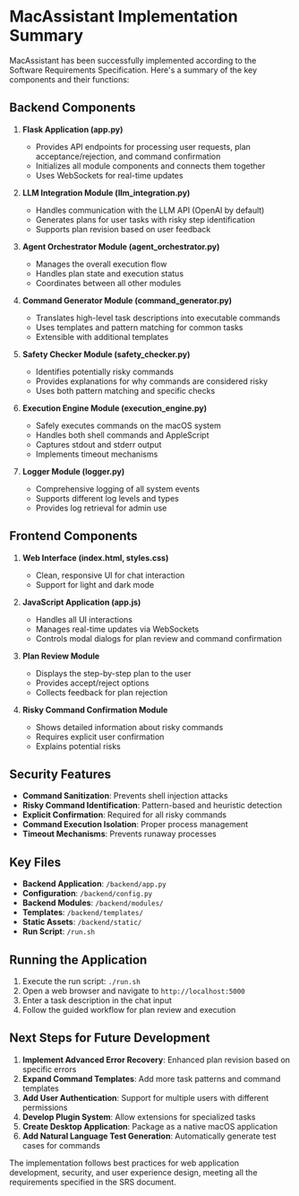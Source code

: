 # MacAssistant Implementation Summary

MacAssistant has been successfully implemented according to the Software Requirements Specification. Here's a summary of the key components and their functions:

## Backend Components

1. **Flask Application (app.py)**
   - Provides API endpoints for processing user requests, plan acceptance/rejection, and command confirmation
   - Initializes all module components and connects them together
   - Uses WebSockets for real-time updates

2. **LLM Integration Module (llm_integration.py)**
   - Handles communication with the LLM API (OpenAI by default)
   - Generates plans for user tasks with risky step identification
   - Supports plan revision based on user feedback

3. **Agent Orchestrator Module (agent_orchestrator.py)**
   - Manages the overall execution flow
   - Handles plan state and execution status
   - Coordinates between all other modules

4. **Command Generator Module (command_generator.py)**
   - Translates high-level task descriptions into executable commands
   - Uses templates and pattern matching for common tasks
   - Extensible with additional templates

5. **Safety Checker Module (safety_checker.py)**
   - Identifies potentially risky commands
   - Provides explanations for why commands are considered risky
   - Uses both pattern matching and specific checks

6. **Execution Engine Module (execution_engine.py)**
   - Safely executes commands on the macOS system
   - Handles both shell commands and AppleScript
   - Captures stdout and stderr output
   - Implements timeout mechanisms

7. **Logger Module (logger.py)**
   - Comprehensive logging of all system events
   - Supports different log levels and types
   - Provides log retrieval for admin use

## Frontend Components

1. **Web Interface (index.html, styles.css)**
   - Clean, responsive UI for chat interaction
   - Support for light and dark mode

2. **JavaScript Application (app.js)**
   - Handles all UI interactions
   - Manages real-time updates via WebSockets
   - Controls modal dialogs for plan review and command confirmation

3. **Plan Review Module**
   - Displays the step-by-step plan to the user
   - Provides accept/reject options
   - Collects feedback for plan rejection

4. **Risky Command Confirmation Module**
   - Shows detailed information about risky commands
   - Requires explicit user confirmation
   - Explains potential risks

## Security Features

- **Command Sanitization**: Prevents shell injection attacks
- **Risky Command Identification**: Pattern-based and heuristic detection
- **Explicit Confirmation**: Required for all risky commands
- **Command Execution Isolation**: Proper process management
- **Timeout Mechanisms**: Prevents runaway processes

## Key Files

- **Backend Application**: `/backend/app.py`
- **Configuration**: `/backend/config.py`
- **Backend Modules**: `/backend/modules/`
- **Templates**: `/backend/templates/`
- **Static Assets**: `/backend/static/`
- **Run Script**: `/run.sh`

## Running the Application

1. Execute the run script: `./run.sh`
2. Open a web browser and navigate to `http://localhost:5000`
3. Enter a task description in the chat input
4. Follow the guided workflow for plan review and execution

## Next Steps for Future Development

1. **Implement Advanced Error Recovery**: Enhanced plan revision based on specific errors
2. **Expand Command Templates**: Add more task patterns and command templates
3. **Add User Authentication**: Support for multiple users with different permissions
4. **Develop Plugin System**: Allow extensions for specialized tasks
5. **Create Desktop Application**: Package as a native macOS application
6. **Add Natural Language Test Generation**: Automatically generate test cases for commands

The implementation follows best practices for web application development, security, and user experience design, meeting all the requirements specified in the SRS document.